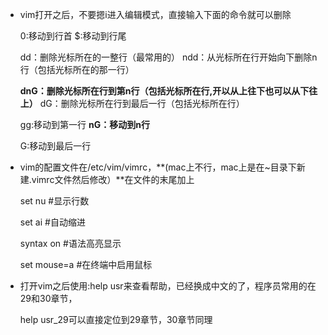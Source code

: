 - vim打开之后，不要摁i进入编辑模式，直接输入下面的命令就可以删除

  0:移动到行首
  $:移动到行尾

  dd：删除光标所在的一整行（最常用的）
  ndd：从光标所在行开始向下删除n行（包括光标所在的那一行）

  **dnG：删除光标所在行到第n行（包括光标所在行,开以从上往下也可以从下往上）**
  dG：删除光标所在行到最后一行（包括光标所在行）

  gg:移动到第一行
  **nG：移动到n行**

  G:移动到最后一行

- vim的配置文件在/etc/vim/vimrc，**(mac上不行，mac上是在~目录下新建.vimrc文件然后修改）**在文件的末尾加上

  set nu                   #显示行数

  set ai                     #自动缩进

  syntax on               #语法高亮显示

  set mouse=a     #在终端中启用鼠标

- 打开vim之后使用:help usr来查看帮助，已经换成中文的了，程序员常用的在29和30章节，

  help usr_29可以直接定位到29章节，30章节同理

  



